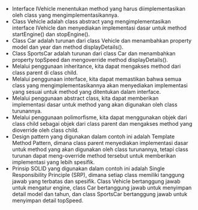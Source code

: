 - Interface IVehicle menentukan method yang harus diimplementasikan oleh class yang mengimplementasikannya.
- Class Vehicle adalah class abstract yang mengimplementasikan interface IVehicle dan menyediakan implementasi dasar untuk method startEngine() dan stopEngine().
- Class Car adalah turunan dari class Vehicle dan menambahkan property model dan year dan method displayDetails().
- Class SportsCar adalah turunan dari class Car dan menambahkan property topSpeed dan mengoverride method displayDetails().
- Melalui penggunaan inheritance, kita dapat mengakses method dari class parent di class child.
- Melalui penggunaan interface, kita dapat memastikan bahwa semua class yang mengimplementasikannya akan menyediakan implementasi yang sesuai untuk method yang ditentukan dalam interface.
- Melalui penggunaan abstract class, kita dapat memberikan implementasi dasar untuk method yang akan digunakan oleh class turunannya.
- Melalui penggunaan polimorfisme, kita dapat menggunakan objek dari class child sebagai objek dari class parent dan mengakses method yang dioverride oleh class child.
- Design pattern yang digunakan dalam contoh ini adalah Template Method Pattern, dimana class parent menyediakan implementasi dasar untuk method yang akan digunakan oleh class turunannya, tetapi class turunan dapat meng-override method tersebut untuk memberikan implementasi yang lebih spesifik.
- Prinsip SOLID yang digunakan dalam contoh ini adalah Single Responsibility Principle (SRP), dimana setiap class memiliki tanggung jawab yang terbatas dan spesifik. Class Vehicle bertanggung jawab untuk mengatur engine, class Car bertanggung jawab untuk menyimpan detail model dan tahun, dan class SportsCar bertanggung jawab untuk menyimpan detail topSpeed.
